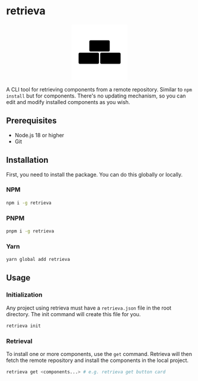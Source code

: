 # retrieva

<p align="center">
  <img src="./assets/logo.svg" alt="Retrieva logo" width="150" />
</p>

A CLI tool for retrieving components from a remote repository. Similar to `npm install` but for components. There's no updating mechanism, so you can edit and modify installed components as you wish.

## Prerequisites

- Node.js 18 or higher
- Git

## Installation

First, you need to install the package. You can do this globally or locally.

### NPM

```bash
npm i -g retrieva
```

### PNPM

```bash
pnpm i -g retrieva
```

### Yarn

```bash
yarn global add retrieva
```

## Usage

### Initialization

Any project using retrieva must have a `retrieva.json` file in the root directory. The init command will create this file for you.

```bash
retrieva init
```

### Retrieval

To install one or more components, use the `get` command. Retrieva will then fetch the remote repository and install the components in the local project.

```bash
retrieva get <components...> # e.g. retrieva get button card
```
